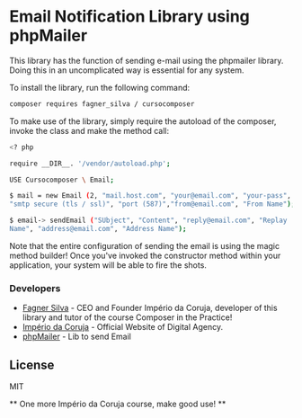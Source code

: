 # Email Notification Library using phpMailer

This library has the function of sending e-mail using the phpmailer 
library. Doing this in an uncomplicated way is essential for any system.

To install the library, run the following command:

```sh
composer requires fagner_silva / cursocomposer
```

To make use of the library, simply require the autoload of the composer, 
invoke the class and make the method call:

```sh
<? php

require __DIR__. '/vendor/autoload.php';

USE Cursocomposer \ Email;

$ mail = new Email (2, "mail.host.com", "your@email.com", "your-pass", 
"smtp secure (tls / ssl)", "port (587)","from@email.com", "From Name");

$ email-> sendEmail ("SUbject", "Content", "reply@email.com", "Replay 
Name", "address@email.com", "Address Name");
```

Note that the entire configuration of sending the email is using the 
magic method builder! Once you've invoked the constructor method within 
your application, your system will be able to fire the shots.

### Developers
* [Fagner Silva] - CEO and Founder Império da Coruja, developer of this 
library and tutor of the course Composer in the Practice!
* [Império da Coruja] - Official Website of Digital Agency.
* [phpMailer] - Lib to send Email

License
----

MIT

** One more Império da Coruja course, make good use! **

[//]: #
[Fagner Silva]: <mailto: contato@imperiodacoruja.com.br>
[Fagner Silva]: <mailto: comercial@imperiodacoruja.com.br>
[Império da Coruja]: <https://www.imperiodacoruja.com.br>
[phpMailer]: <https://github.com/PHPMailer/PHPMailer>
